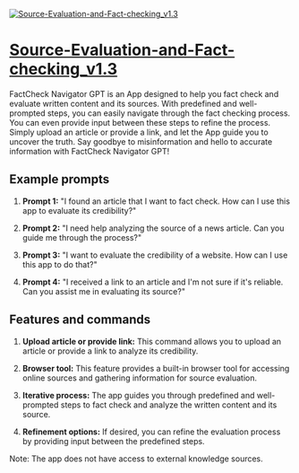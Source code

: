 [![Source-Evaluation-and-Fact-checking_v1.3](https://files.oaiusercontent.com/file-jmy2Q7mM2rr2Hosjnos57Pv4?se=2123-10-18T13%3A22%3A28Z&sp=r&sv=2021-08-06&sr=b&rscc=max-age%3D31536000%2C%20immutable&rscd=attachment%3B%20filename%3Dd67010d3-58c6-4f3a-acca-c9cf71d5f44e.png&sig=d3OGfPUEjhIyfVvzXcKn2xsp82Avh%2BKIzg1AcM6q2/w%3D)](https://chat.openai.com/g/g-Rv5a36pH1-source-evaluation-and-fact-checking-v1-3)

# [Source-Evaluation-and-Fact-checking_v1.3](https://chat.openai.com/g/g-Rv5a36pH1-source-evaluation-and-fact-checking-v1-3)

FactCheck Navigator GPT is an App designed to help you fact check and evaluate written content and its sources. With predefined and well-prompted steps, you can easily navigate through the fact checking process. You can even provide input between these steps to refine the process. Simply upload an article or provide a link, and let the App guide you to uncover the truth. Say goodbye to misinformation and hello to accurate information with FactCheck Navigator GPT!

## Example prompts

1. **Prompt 1:** "I found an article that I want to fact check. How can I use this app to evaluate its credibility?"

2. **Prompt 2:** "I need help analyzing the source of a news article. Can you guide me through the process?"

3. **Prompt 3:** "I want to evaluate the credibility of a website. How can I use this app to do that?"

4. **Prompt 4:** "I received a link to an article and I'm not sure if it's reliable. Can you assist me in evaluating its source?"

## Features and commands

1. **Upload article or provide link:** This command allows you to upload an article or provide a link to analyze its credibility.

2. **Browser tool:** This feature provides a built-in browser tool for accessing online sources and gathering information for source evaluation.

3. **Iterative process:** The app guides you through predefined and well-prompted steps to fact check and analyze the written content and its source.

4. **Refinement options:** If desired, you can refine the evaluation process by providing input between the predefined steps.

Note: The app does not have access to external knowledge sources.